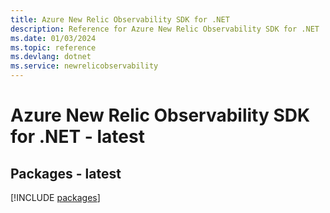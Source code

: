 ```yaml
---
title: Azure New Relic Observability SDK for .NET
description: Reference for Azure New Relic Observability SDK for .NET
ms.date: 01/03/2024
ms.topic: reference
ms.devlang: dotnet
ms.service: newrelicobservability
---
```

# Azure New Relic Observability SDK for .NET - latest
## Packages - latest
[!INCLUDE [packages](new-relic-observability-index.md)]